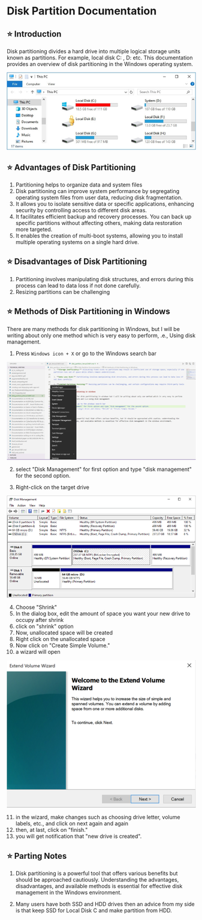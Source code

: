 # Disk Partition Documentation

## ⭐ Introduction

Disk partitioning divides a hard drive into multiple logical storage units known as partitions. For example, local disk C: , D: etc.
This documentation provides an overview of disk partitioning in the Windows operating system.

![the disks](image-38.png)

## ⭐ Advantages of Disk Partitioning

1. Partitioning helps to organize data and system files
2. Disk partitioning can improve system performance by segregating operating system files from user data, reducing disk fragmentation.
3. It allows you to isolate sensitive data or specific applications, enhancing security by controlling access to different disk areas.
4. It facilitates efficient backup and recovery processes. You can back up specific partitions without affecting others, making data restoration more targeted.
5. It enables the creation of multi-boot systems, allowing you to install multiple operating systems on a single hard drive.

## ⭐ Disadvantages of Disk Partitioning

1. Partitioning involves manipulating disk structures, and errors during this process can lead to data loss if not done carefully.
2. Resizing partitions can be challenging

## ⭐ Methods of Disk Partitioning in Windows

There are many methods for disk partitioning in Windows, but I will be writing about only one method which is very easy to perform, .e., Using disk management.

   1. Press `Windows icon + X` or go to the Windows search bar

   ![window+x](image-33.png)

   2. select "Disk Management" for first option and type "disk management" for the second option.  

   3. Right-click on the target drive 
   
   ![(disk management)Image from microsoft learn](image-34.png)

   4. Choose "Shrink" 
   5. In the dialog box, edit the amount of space you want your new drive to occupy after shrink
   6. click on "shrink" option
   7. Now, unallocated space will be created
   8. Right click on the unallocated space
   9. Now click on "Create Simple Volume."
  10. a wizard will open 

  ![wizard](image-37.png)

  11. in the wizard, make changes such as choosing drive letter, volume labels, etc., and click on next again and again 
  12. then, at last, click on "finish."
  13. you will get notification that "new drive is created".

## ⭐ Parting Notes

1. Disk partitioning is a powerful tool that offers various benefits but should be approached cautiously. Understanding the advantages, disadvantages, and available methods is essential for effective disk management in the Windows environment.
 
2. Many users have both SSD and HDD drives then an advice from my side is that keep SSD for Local Disk C and make partition from HDD.
